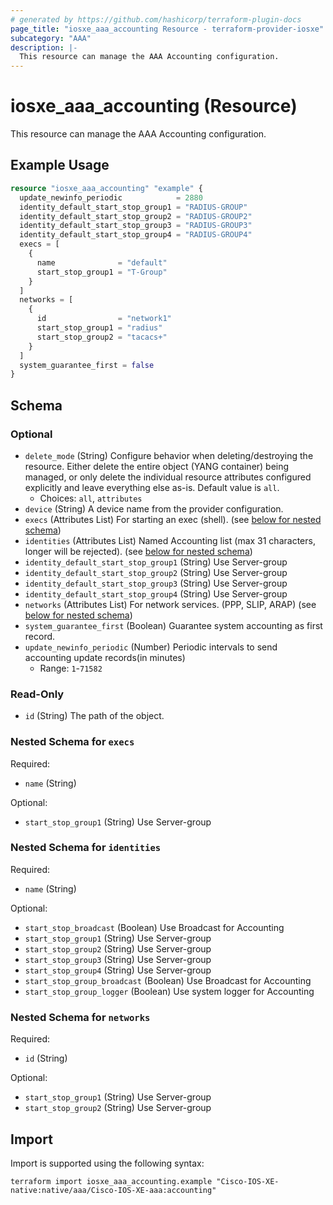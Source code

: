 ```yaml
---
# generated by https://github.com/hashicorp/terraform-plugin-docs
page_title: "iosxe_aaa_accounting Resource - terraform-provider-iosxe"
subcategory: "AAA"
description: |-
  This resource can manage the AAA Accounting configuration.
---
```


# iosxe_aaa_accounting (Resource)

This resource can manage the AAA Accounting configuration.

## Example Usage

```terraform
resource "iosxe_aaa_accounting" "example" {
  update_newinfo_periodic            = 2880
  identity_default_start_stop_group1 = "RADIUS-GROUP"
  identity_default_start_stop_group2 = "RADIUS-GROUP2"
  identity_default_start_stop_group3 = "RADIUS-GROUP3"
  identity_default_start_stop_group4 = "RADIUS-GROUP4"
  execs = [
    {
      name              = "default"
      start_stop_group1 = "T-Group"
    }
  ]
  networks = [
    {
      id                = "network1"
      start_stop_group1 = "radius"
      start_stop_group2 = "tacacs+"
    }
  ]
  system_guarantee_first = false
}
```

<!-- schema generated by tfplugindocs -->
## Schema

### Optional

- `delete_mode` (String) Configure behavior when deleting/destroying the resource. Either delete the entire object (YANG container) being managed, or only delete the individual resource attributes configured explicitly and leave everything else as-is. Default value is `all`.
  - Choices: `all`, `attributes`
- `device` (String) A device name from the provider configuration.
- `execs` (Attributes List) For starting an exec (shell). (see [below for nested schema](#nestedatt--execs))
- `identities` (Attributes List) Named Accounting list (max 31 characters, longer will be rejected). (see [below for nested schema](#nestedatt--identities))
- `identity_default_start_stop_group1` (String) Use Server-group
- `identity_default_start_stop_group2` (String) Use Server-group
- `identity_default_start_stop_group3` (String) Use Server-group
- `identity_default_start_stop_group4` (String) Use Server-group
- `networks` (Attributes List) For network services. (PPP, SLIP, ARAP) (see [below for nested schema](#nestedatt--networks))
- `system_guarantee_first` (Boolean) Guarantee system accounting as first record.
- `update_newinfo_periodic` (Number) Periodic intervals to send accounting update records(in minutes)
  - Range: `1`-`71582`

### Read-Only

- `id` (String) The path of the object.

<a id="nestedatt--execs"></a>
### Nested Schema for `execs`

Required:

- `name` (String)

Optional:

- `start_stop_group1` (String) Use Server-group


<a id="nestedatt--identities"></a>
### Nested Schema for `identities`

Required:

- `name` (String)

Optional:

- `start_stop_broadcast` (Boolean) Use Broadcast for Accounting
- `start_stop_group1` (String) Use Server-group
- `start_stop_group2` (String) Use Server-group
- `start_stop_group3` (String) Use Server-group
- `start_stop_group4` (String) Use Server-group
- `start_stop_group_broadcast` (Boolean) Use Broadcast for Accounting
- `start_stop_group_logger` (Boolean) Use system logger for Accounting


<a id="nestedatt--networks"></a>
### Nested Schema for `networks`

Required:

- `id` (String)

Optional:

- `start_stop_group1` (String) Use Server-group
- `start_stop_group2` (String) Use Server-group

## Import

Import is supported using the following syntax:

```shell
terraform import iosxe_aaa_accounting.example "Cisco-IOS-XE-native:native/aaa/Cisco-IOS-XE-aaa:accounting"
```
